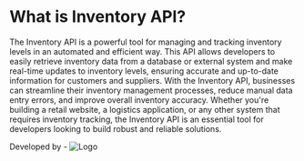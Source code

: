 # What is Inventory API?
The Inventory API is a powerful tool for managing and tracking inventory levels in an automated and efficient way. This API allows developers to easily retrieve inventory data from a database or external system and make real-time updates to inventory levels, ensuring accurate and up-to-date information for customers and suppliers. With the Inventory API, businesses can streamline their inventory management processes, reduce manual data entry errors, and improve overall inventory accuracy. Whether you're building a retail website, a logistics application, or any other system that requires inventory tracking, the Inventory API is an essential tool for developers looking to build robust and reliable solutions.

Developed by -
![Logo](https://www.torryharris.com/images/this/this_logo_innerpages.svg)
